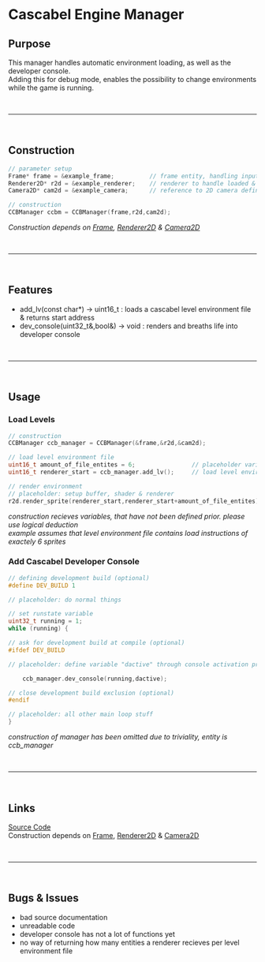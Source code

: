 # Cascabel Engine Manager

## Purpose

This manager handles automatic environment loading, as well as the developer console. \
Adding this for debug mode, enables the possibility to change environments while the game is running.

<br>

***

<br>

## Construction

```c++
// parameter setup
Frame* frame = &example_frame;          // frame entity, handling input for dev console
Renderer2D* r2d = &example_renderer;    // renderer to handle loaded & added 2D entities
Camera2D* cam2d = &example_camera;      // reference to 2D camera defining coordinate system

// construction
CCBManager ccbm = CCBManager(frame,r2d,cam2d);
```
*Construction depends on [Frame](frame.md), [Renderer2D](renderer2d.md) & [Camera2D](camera2d.md)*

<br>

***

<br>

## Features

- add_lv(const char*) -> uint16_t : loads a cascabel level environment file & returns start address
- dev_console(uint32_t&,bool&) -> void : renders and breaths life into developer console

<br>

***

<br>

## Usage

### Load Levels

```c++
// construction
CCBManager ccb_manager = CCBManager(&frame,&r2d,&cam2d);

// load level environment file
uint16_t amount_of_file_entites = 6;				// placeholder variable for entity count
uint16_t renderer_start = ccb_manager.add_lv();		// load level environment file

// render environment
// placeholder: setup buffer, shader & renderer
r2d.render_sprite(renderer_start,renderer_start+amount_of_file_entites);
```
*construction recieves variables, that have not been defined prior. please use logical deduction* \
*example assumes that level environment file contains load instructions of exactely 6 sprites*

### Add Cascabel Developer Console

```c++
// defining development build (optional)
#define DEV_BUILD 1

// placeholder: do normal things

// set runstate variable
uint32_t running = 1;
while (running) {

// ask for development build at compile (optional)
#ifdef DEV_BUILD

// placeholder: define variable "dactive" through console activation process of choice

	ccb_manager.dev_console(running,dactive);

// close development build exclusion (optional)
#endif

// placeholder: all other main loop stuff
}
```
*construction of manager has been omitted due to triviality, entity is ccb_manager*

<br>

***

<br>

## Links

[Source Code](../../ccb/fcn/ccb_manager.cpp) \
Construction depends on [Frame](frame.md), [Renderer2D](renderer2d.md) & [Camera2D](camera2d.md)

<br>

***

<br>

## Bugs & Issues

- bad source documentation
- unreadable code
- developer console has not a lot of functions yet
- no way of returning how many entities a renderer recieves per level environment file